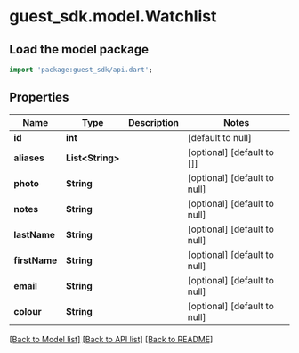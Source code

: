 # guest_sdk.model.Watchlist

## Load the model package
```dart
import 'package:guest_sdk/api.dart';
```

## Properties
Name | Type | Description | Notes
------------ | ------------- | ------------- | -------------
**id** | **int** |  | [default to null]
**aliases** | **List&lt;String&gt;** |  | [optional] [default to []]
**photo** | **String** |  | [optional] [default to null]
**notes** | **String** |  | [optional] [default to null]
**lastName** | **String** |  | [optional] [default to null]
**firstName** | **String** |  | [optional] [default to null]
**email** | **String** |  | [optional] [default to null]
**colour** | **String** |  | [optional] [default to null]

[[Back to Model list]](../README.md#documentation-for-models) [[Back to API list]](../README.md#documentation-for-api-endpoints) [[Back to README]](../README.md)


